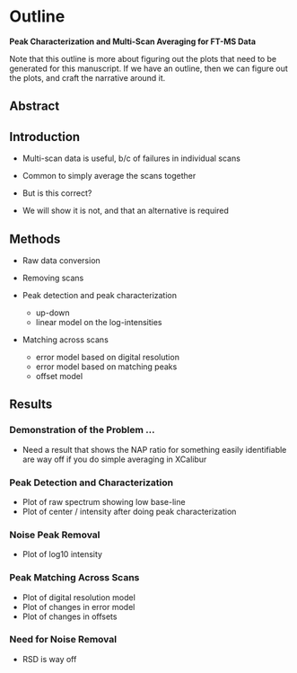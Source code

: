 # Outline

**Peak Characterization and Multi-Scan Averaging for FT-MS Data**

Note that this outline is more about figuring out the plots that need to be generated for this
manuscript. If we have an outline, then we can figure out the plots, and craft the
narrative around it.

## Abstract

## Introduction

* Multi-scan data is useful, b/c of failures in individual scans

* Common to simply average the scans together

* But is this correct?

* We will show it is not, and that an alternative is required

## Methods

* Raw data conversion

* Removing scans

* Peak detection and peak characterization
  * up-down
  * linear model on the log-intensities

* Matching across scans
  * error model based on digital resolution
  * error model based on matching peaks
  * offset model

## Results

### Demonstration of the Problem ...

* Need a result that shows the NAP ratio for something easily identifiable are way off
if you do simple averaging in XCalibur

### Peak Detection and Characterization

* Plot of raw spectrum showing low base-line
* Plot of center / intensity after doing peak characterization

### Noise Peak Removal

* Plot of log10 intensity

### Peak Matching Across Scans

* Plot of digital resolution model
* Plot of changes in error model
* Plot of changes in offsets

### Need for Noise Removal

* RSD is way off


